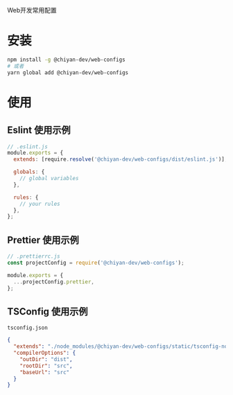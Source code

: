 Web开发常用配置

# 安装

```bash
npm install -g @chiyan-dev/web-configs
# 或者
yarn global add @chiyan-dev/web-configs
```

# 使用

## Eslint 使用示例

```javascript
// .eslint.js
module.exports = {
  extends: [require.resolve('@chiyan-dev/web-configs/dist/eslint.js')],

  globals: {
    // global variables
  },

  rules: {
    // your rules
  },
};

```

## Prettier 使用示例

```javascript
// .prettierrc.js
const projectConfig = require('@chiyan-dev/web-configs');

module.exports = {
  ...projectConfig.prettier,
};
```

## TSConfig 使用示例

`tsconfig.json`

``` JSON
{
  "extends": "./node_modules/@chiyan-dev/web-configs/static/tsconfig-nodejs.json",
  "compilerOptions": {
    "outDir": "dist",
    "rootDir": "src",
    "baseUrl": "src"
  }
}

```